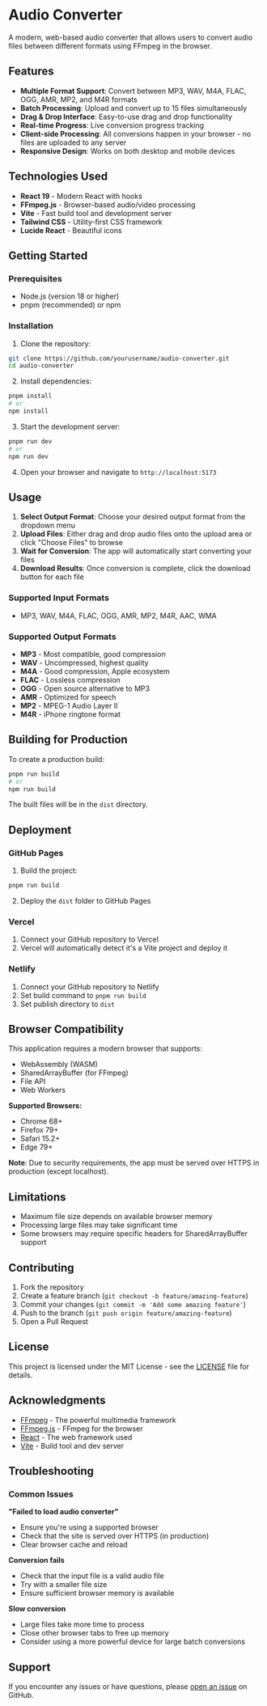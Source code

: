 # Audio Converter

A modern, web-based audio converter that allows users to convert audio files between different formats using FFmpeg in the browser.

## Features

- **Multiple Format Support**: Convert between MP3, WAV, M4A, FLAC, OGG, AMR, MP2, and M4R formats
- **Batch Processing**: Upload and convert up to 15 files simultaneously
- **Drag & Drop Interface**: Easy-to-use drag and drop functionality
- **Real-time Progress**: Live conversion progress tracking
- **Client-side Processing**: All conversions happen in your browser - no files are uploaded to any server
- **Responsive Design**: Works on both desktop and mobile devices

## Technologies Used

- **React 19** - Modern React with hooks
- **FFmpeg.js** - Browser-based audio/video processing
- **Vite** - Fast build tool and development server
- **Tailwind CSS** - Utility-first CSS framework
- **Lucide React** - Beautiful icons

## Getting Started

### Prerequisites

- Node.js (version 18 or higher)
- pnpm (recommended) or npm

### Installation

1. Clone the repository:
```bash
git clone https://github.com/yourusername/audio-converter.git
cd audio-converter
```

2. Install dependencies:
```bash
pnpm install
# or
npm install
```

3. Start the development server:
```bash
pnpm run dev
# or
npm run dev
```

4. Open your browser and navigate to `http://localhost:5173`

## Usage

1. **Select Output Format**: Choose your desired output format from the dropdown menu
2. **Upload Files**: Either drag and drop audio files onto the upload area or click "Choose Files" to browse
3. **Wait for Conversion**: The app will automatically start converting your files
4. **Download Results**: Once conversion is complete, click the download button for each file

### Supported Input Formats

- MP3, WAV, M4A, FLAC, OGG, AMR, MP2, M4R, AAC, WMA

### Supported Output Formats

- **MP3** - Most compatible, good compression
- **WAV** - Uncompressed, highest quality
- **M4A** - Good compression, Apple ecosystem
- **FLAC** - Lossless compression
- **OGG** - Open source alternative to MP3
- **AMR** - Optimized for speech
- **MP2** - MPEG-1 Audio Layer II
- **M4R** - iPhone ringtone format

## Building for Production

To create a production build:

```bash
pnpm run build
# or
npm run build
```

The built files will be in the `dist` directory.

## Deployment

### GitHub Pages

1. Build the project:
```bash
pnpm run build
```

2. Deploy the `dist` folder to GitHub Pages

### Vercel

1. Connect your GitHub repository to Vercel
2. Vercel will automatically detect it's a Vite project and deploy it

### Netlify

1. Connect your GitHub repository to Netlify
2. Set build command to `pnpm run build`
3. Set publish directory to `dist`

## Browser Compatibility

This application requires a modern browser that supports:
- WebAssembly (WASM)
- SharedArrayBuffer (for FFmpeg)
- File API
- Web Workers

**Supported Browsers:**
- Chrome 68+
- Firefox 79+
- Safari 15.2+
- Edge 79+

**Note**: Due to security requirements, the app must be served over HTTPS in production (except localhost).

## Limitations

- Maximum file size depends on available browser memory
- Processing large files may take significant time
- Some browsers may require specific headers for SharedArrayBuffer support

## Contributing

1. Fork the repository
2. Create a feature branch (`git checkout -b feature/amazing-feature`)
3. Commit your changes (`git commit -m 'Add some amazing feature'`)
4. Push to the branch (`git push origin feature/amazing-feature`)
5. Open a Pull Request

## License

This project is licensed under the MIT License - see the [LICENSE](LICENSE) file for details.

## Acknowledgments

- [FFmpeg](https://ffmpeg.org/) - The powerful multimedia framework
- [FFmpeg.js](https://github.com/ffmpegwasm/ffmpeg.wasm) - FFmpeg for the browser
- [React](https://reactjs.org/) - The web framework used
- [Vite](https://vitejs.dev/) - Build tool and dev server

## Troubleshooting

### Common Issues

**"Failed to load audio converter"**
- Ensure you're using a supported browser
- Check that the site is served over HTTPS (in production)
- Clear browser cache and reload

**Conversion fails**
- Check that the input file is a valid audio file
- Try with a smaller file size
- Ensure sufficient browser memory is available

**Slow conversion**
- Large files take more time to process
- Close other browser tabs to free up memory
- Consider using a more powerful device for large batch conversions

## Support

If you encounter any issues or have questions, please [open an issue](https://github.com/yourusername/audio-converter/issues) on GitHub.

